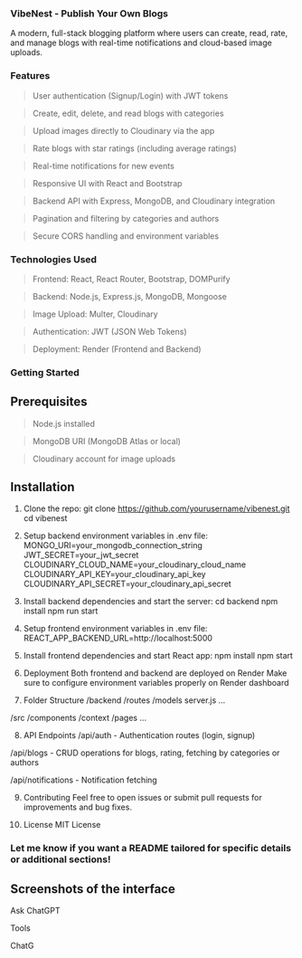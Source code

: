 ### VibeNest - Publish Your Own Blogs
A modern, full-stack blogging platform where users can create, read, rate, and manage blogs with real-time notifications and cloud-based image uploads.

### Features
> User authentication (Signup/Login) with JWT tokens

> Create, edit, delete, and read blogs with categories

> Upload images directly to Cloudinary via the app

> Rate blogs with star ratings (including average ratings)

> Real-time notifications for new events

> Responsive UI with React and Bootstrap

> Backend API with Express, MongoDB, and Cloudinary integration

> Pagination and filtering by categories and authors

> Secure CORS handling and environment variables

### Technologies Used
> Frontend: React, React Router, Bootstrap, DOMPurify

> Backend: Node.js, Express.js, MongoDB, Mongoose

> Image Upload: Multer, Cloudinary

> Authentication: JWT (JSON Web Tokens)

> Deployment: Render (Frontend and Backend)

### Getting Started

## Prerequisites
> Node.js installed

> MongoDB URI (MongoDB Atlas or local)

> Cloudinary account for image uploads

## Installation
1. Clone the repo:
    git clone https://github.com/yourusername/vibenest.git
    cd vibenest

2. Setup backend environment variables in .env file:
    MONGO_URI=your_mongodb_connection_string
    JWT_SECRET=your_jwt_secret
    CLOUDINARY_CLOUD_NAME=your_cloudinary_cloud_name
    CLOUDINARY_API_KEY=your_cloudinary_api_key
    CLOUDINARY_API_SECRET=your_cloudinary_api_secret

3. Install backend dependencies and start the server:
    cd backend
    npm install
    npm run start

4. Setup frontend environment variables in .env file:
    REACT_APP_BACKEND_URL=http://localhost:5000

5. Install frontend dependencies and start React app:
    npm install
    npm start

6. Deployment
    Both frontend and backend are deployed on Render
    Make sure to configure environment variables properly on Render dashboard

7. Folder Structure
/backend
  /routes
  /models
  server.js
  ...

/src
    /components
    /context
    /pages
    ...

8. API Endpoints
/api/auth - Authentication routes (login, signup)

/api/blogs - CRUD operations for blogs, rating, fetching by categories or authors

/api/notifications - Notification fetching

9. Contributing
Feel free to open issues or submit pull requests for improvements and bug fixes.

10. License
MIT License

### Let me know if you want a README tailored for specific details or additional sections!

## Screenshots of the interface










Ask ChatGPT



Tools



ChatG
